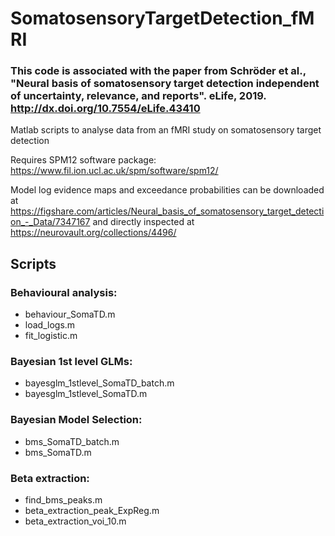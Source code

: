 # SomatosensoryTargetDetection_fMRI

### This code is associated with the paper from Schröder et al., "Neural basis of somatosensory target detection independent of uncertainty, relevance, and reports". eLife, 2019. http://dx.doi.org/10.7554/eLife.43410

Matlab scripts to analyse data from an fMRI study on somatosensory target detection

Requires SPM12 software package: https://www.fil.ion.ucl.ac.uk/spm/software/spm12/

Model log evidence maps and exceedance probabilities can be downloaded at https://figshare.com/articles/Neural_basis_of_somatosensory_target_detection_-_Data/7347167 and directly inspected at https://neurovault.org/collections/4496/

## Scripts
### Behavioural analysis:
* behaviour_SomaTD.m
* load_logs.m
* fit_logistic.m

### Bayesian 1st level GLMs:
* bayesglm_1stlevel_SomaTD_batch.m
* bayesglm_1stlevel_SomaTD.m

### Bayesian Model Selection:
* bms_SomaTD_batch.m
* bms_SomaTD.m

### Beta extraction:
* find_bms_peaks.m
* beta_extraction_peak_ExpReg.m
* beta_extraction_voi_10.m
